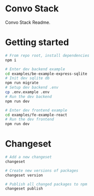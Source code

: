 # Convo Stack

Convo Stack Readme.

# Getting started

```bash
# From repo root, install dependencies
npm i

# Enter dev backend example
cd examples/be-example-express-sqlite
# Init dev sqlite db
npm run migrate
# Setup dev backend .env
cp .env.example .env
# Run the dev backend
npm run dev

# Enter dev frontend example
cd examples/fe-example-react
# Run the dev frontend
npm run dev
```

# Changeset

```bash
# Add a new changeset
changeset

# Create new versions of packages
changeset version

# Publish all changed packages to npm
changeset publish
```
